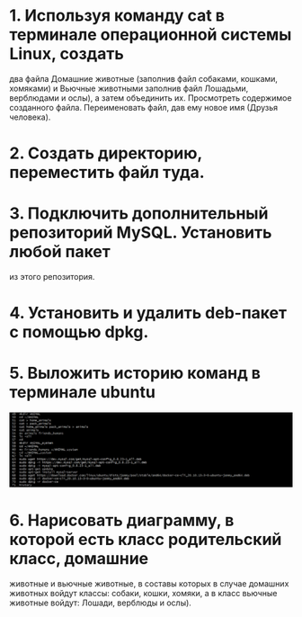 # 1. Используя команду cat в терминале операционной системы Linux, создать
два файла Домашние животные (заполнив файл собаками, кошками,
хомяками) и Вьючные животными заполнив файл Лошадьми, верблюдами и
ослы), а затем объединить их. Просмотреть содержимое созданного файла.
Переименовать файл, дав ему новое имя (Друзья человека).
# 2. Создать директорию, переместить файл туда.
# 3. Подключить дополнительный репозиторий MySQL. Установить любой пакет
из этого репозитория.
# 4. Установить и удалить deb-пакет с помощью dpkg.
# 5. Выложить историю команд в терминале ubuntu
![1_1](skrins/171642.png)
# 6. Нарисовать диаграмму, в которой есть класс родительский класс, домашние
животные и вьючные животные, в составы которых в случае домашних
животных войдут классы: собаки, кошки, хомяки, а в класс вьючные животные
войдут: Лошади, верблюды и ослы).
